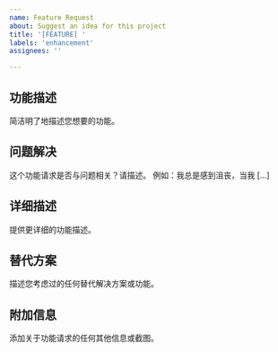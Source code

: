 ```yaml
---
name: Feature Request
about: Suggest an idea for this project
title: '[FEATURE] '
labels: 'enhancement'
assignees: ''

---
```


## 功能描述
简洁明了地描述您想要的功能。

## 问题解决
这个功能请求是否与问题相关？请描述。
例如：我总是感到沮丧，当我 [...]

## 详细描述
提供更详细的功能描述。

## 替代方案
描述您考虑过的任何替代解决方案或功能。

## 附加信息
添加关于功能请求的任何其他信息或截图。